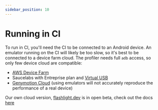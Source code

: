 ```yaml
---
sidebar_position: 10
---
```


# Running in CI

To run in CI, you'll need the CI to be connected to an Android device. An emulator running on the CI will likely be too slow, so it's best to be connected to a device farm cloud. The profiler needs full `adb` access, so only few device cloud are compatible:

- [AWS Device Farm](https://aws.amazon.com/device-farm/pricing/)
- Saucelabs with Entreprise plan and [Virtual USB](https://docs.saucelabs.com/mobile-apps/features/virtual-usb/)
- [Genymotion Cloud](https://www.genymotion.com/pricing/) (using emulators will not accurately reproduce the performance of a real device)

Our own cloud version, [flashlight.dev](https://flashlight.dev) is in open beta, check out the docs [here](../cloud)
